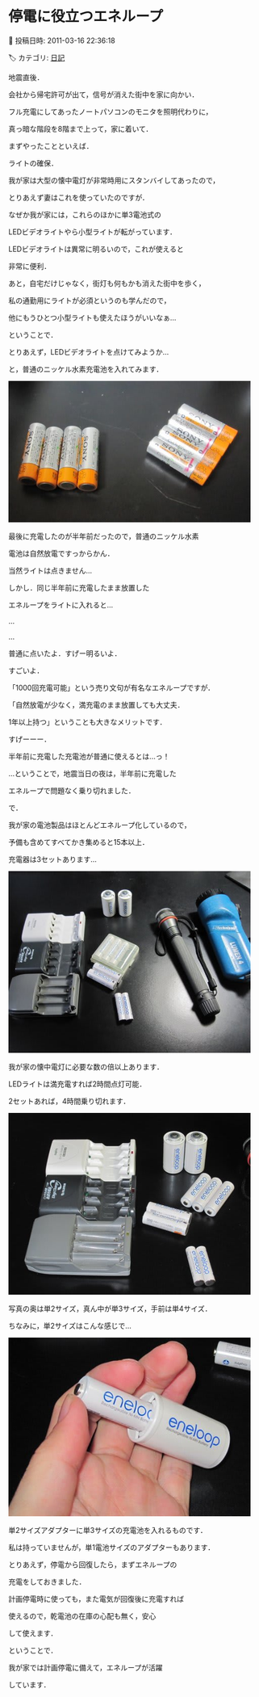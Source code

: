 # 停電に役立つエネループ

📅 投稿日時: 2011-03-16 22:36:18

🏷️ カテゴリ: [日記](cc4b5682fb7b8b144980957a978653fb0.md)

地震直後．





会社から帰宅許可が出て，信号が消えた街中を家に向かい．


フル充電にしてあったノートパソコンのモニタを照明代わりに，


真っ暗な階段を8階まで上って，家に着いて．


まずやったことといえば．


ライトの確保．





我が家は大型の懐中電灯が非常時用にスタンバイしてあったので，


とりあえず妻はこれを使っていたのですが．


なぜか我が家には，これらのほかに単3電池式の


LEDビデオライトやら小型ライトが転がっています．





LEDビデオライトは異常に明るいので，これが使えると


非常に便利．





あと，自宅だけじゃなく，街灯も何もかも消えた街中を歩く，


私の通勤用にライトが必須というのも学んだので，


他にもうひとつ小型ライトも使えたほうがいいなぁ…





ということで．


とりあえず，LEDビデオライトを点けてみようか…


と，普通のニッケル水素充電池を入れてみます．




![dbf9186698b156f67b766d379e4f1174.jpg](images/dbf9186698b156f67b766d379e4f1174.jpg)







最後に充電したのが半年前だったので，普通のニッケル水素


電池は自然放電ですっからかん．


当然ライトは点きません…





しかし．同じ半年前に充電したまま放置した


エネループをライトに入れると…


…


…


普通に点いたよ．すげー明るいよ．


すごいよ．


「1000回充電可能」という売り文句が有名なエネループですが．


「自然放電が少なく，満充電のまま放置しても大丈夫．


1年以上持つ」ということも大きなメリットです．


すげーーー．


半年前に充電した充電池が普通に使えるとは…っ！





…ということで，地震当日の夜は，半年前に充電した


エネループで問題なく乗り切れました．





で．


我が家の電池製品はほとんどエネループ化しているので，


予備も含めてすべてかき集めると15本以上．


充電器は3セットあります…




![626f1731bd2ac1bd1173677d9241fda9.jpg](images/626f1731bd2ac1bd1173677d9241fda9.jpg)







我が家の懐中電灯に必要な数の倍以上あります．


LEDライトは満充電すれば2時間点灯可能．


2セットあれば，4時間乗り切れます．







![3790bd4b2c9ca173c42ef0799f2e1262.jpg](images/3790bd4b2c9ca173c42ef0799f2e1262.jpg)




写真の奥は単2サイズ，真ん中が単3サイズ，手前は単4サイズ．





ちなみに，単2サイズはこんな感じで…




![20f76902ccf731c9fa9b9ccf4225349f.jpg](images/20f76902ccf731c9fa9b9ccf4225349f.jpg)




単2サイズアダプターに単3サイズの充電池を入れるものです．


私は持っていませんが，単1電池サイズのアダプターもあります．





とりあえず，停電から回復したら，まずエネループの


充電をしておきました．


計画停電時に使っても，また電気が回復後に充電すれば


使えるので，乾電池の在庫の心配も無く，安心


して使えます．





ということで．


我が家では計画停電に備えて，エネループが活躍


しています．
